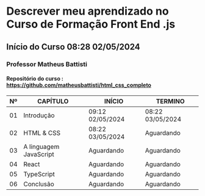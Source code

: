 # Descrever meu aprendizado no Curso de Formação Front End .js

## Início do Curso 08:28 02/05/2024

### Professor Matheus Battisti

#### Repositório do curso : https://github.com/matheusbattisti/html_css_completo

| Nº  | CAPÍTULO               | INÍCIO           | TERMINO          |
| --- | ---------------------- | ---------------- | ---------------- |
| 01  | Introdução             | 09:12 02/05/2024 | 08:22 03/05/2024 |
| 02  | HTML & CSS             | 08:22 03/05/2024 | Aguardando       |
| 03  | A linguagem JavaScript | Aguardando       | Aguardando       |
| 04  | React                  | Aguardando       | Aguardando       |
| 05  | TypeScript             | Aguardando       | Aguardando       |
| 06  | Conclusão              | Aguardando       | Aguardando       |
